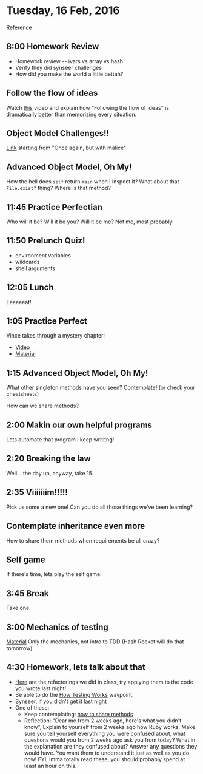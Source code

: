 Tuesday, 16 Feb, 2016
=====================

[Reference](https://github.com/CodePlatoon/curriculum#week-3)


8:00 Homework Review
--------------------

* Homework review -- ivars vs array vs hash
* Verify they did synseer challenges
* How did you make the world a little bettah?

Follow the flow of ideas
------------------------

Watch [this](https://www.youtube.com/watch?v=IkEZEpFU4m4&index=4&list=PLEo7ej2RhHszJy_77UXC8GJpb8LtW-dJT)
video and explain how "Following the flow of ideas" is dramatically better than memorizing every situation.


Object Model Challenges!!
-------------------------

[Link](https://gist.github.com/JoshCheek/ad9f70a6d855be9ed50d)
starting from "Once again, but with malice"


Advanced Object Model, Oh My!
-----------------------------

How the hell does `self` return `main` when I inspect it?
What about that `File.exist?` thing? Where is that method?


11:45 Practice Perfectian
-------------------------

Who will it be? Will it be you? Will it be me? Not me, most probably.


11:50 Prelunch Quiz!
--------------------

* environment variables
* wildcards
* shell arguments


12:05 Lunch
-----------

Eeeeeeat!


1:05 Practice Perfect
---------------------

Vince takes through a mystery chapter!

* [Video](https://vimeo.com/155570261)
* [Material](https://github.com/CodePlatoon/practice-perfect/blob/master/18-try-supermodeling.rb)


1:15 Advanced Object Model, Oh My!
----------------------------------

What other singleton methods have you seen?
Contemplate! (or check your cheatsheets)

How can we share methods?


2:00 Makin our own helpful programs
-----------------------------------

Lets automate that program I keep writitng!


2:20 Breaking the law
---------------------

Well... the day up, anyway, take 15.


2:35 Viiiiiiim!!!!!
-------------------

Pick us some a new one!
Can you do all those things we've been learning?


Contemplate inheritance even more
---------------------------------

How to share them methods when requirements be all crazy?


Self game
---------

If there's time, lets play the self game!

3:45 Break
----------

Take one


3:00 Mechanics of testing
-------------------------

[Material](https://github.com/JoshCheek/how-to-test)
Only the mechanics, not intro to TDD (Hash Rocket will do that tomorrow)


4:30 Homework, lets talk about that
-----------------------------------

* [Here](https://github.com/MatthewSwan/mythical-creatures/commits/josh-refactoring)
  are the refactorings we did in class, try applying them to the code you wrote
  last night!
* Be able to do the [How Testing Works](https://github.com/turingschool/waypoints/blob/master/waypoints/how_testing_works.md)
  waypoint.
* Synseer, if you didn't get it last night
* One of these:
  * Keep contemplating: [how to share methods](https://gist.github.com/JoshCheek/ae599de8287c58f86b20)
  * Reflection: "Dear me from 2 weeks ago, here's what you didn't know",
    Explain to yourself from 2 weeks ago how Ruby works. Make sure you tell
    yourself everything you were confused about, what questions would you from
    2 weeks ago ask you from today? What in the explanation are they confused about?
    Answer any questions they would have. You want them to understand it just as well
    as you do now! FYI, Imma totally read these, you should probably spend at least an hour on this.
